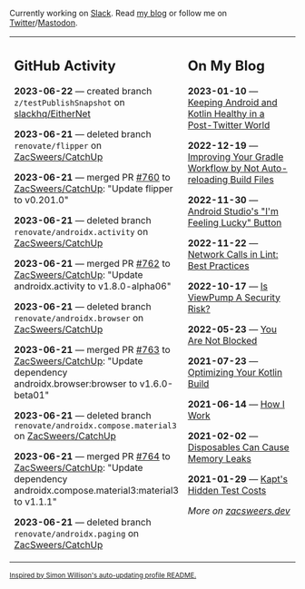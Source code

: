Currently working on [Slack](https://slack.com/). Read [my blog](https://zacsweers.dev/) or follow me on [Twitter](https://twitter.com/ZacSweers)/[Mastodon](https://hachyderm.io/@ZacSweers).

<table><tr><td valign="top" width="60%">

## GitHub Activity
<!-- githubActivity starts -->
**2023-06-22** — created branch `z/testPublishSnapshot` on [slackhq/EitherNet](https://github.com/slackhq/EitherNet)

**2023-06-21** — deleted branch `renovate/flipper` on [ZacSweers/CatchUp](https://github.com/ZacSweers/CatchUp)

**2023-06-21** — merged PR [#760](https://github.com/ZacSweers/CatchUp/pull/760) to [ZacSweers/CatchUp](https://github.com/ZacSweers/CatchUp): "Update flipper to v0.201.0"

**2023-06-21** — deleted branch `renovate/androidx.activity` on [ZacSweers/CatchUp](https://github.com/ZacSweers/CatchUp)

**2023-06-21** — merged PR [#762](https://github.com/ZacSweers/CatchUp/pull/762) to [ZacSweers/CatchUp](https://github.com/ZacSweers/CatchUp): "Update androidx.activity to v1.8.0-alpha06"

**2023-06-21** — deleted branch `renovate/androidx.browser` on [ZacSweers/CatchUp](https://github.com/ZacSweers/CatchUp)

**2023-06-21** — merged PR [#763](https://github.com/ZacSweers/CatchUp/pull/763) to [ZacSweers/CatchUp](https://github.com/ZacSweers/CatchUp): "Update dependency androidx.browser:browser to v1.6.0-beta01"

**2023-06-21** — deleted branch `renovate/androidx.compose.material3` on [ZacSweers/CatchUp](https://github.com/ZacSweers/CatchUp)

**2023-06-21** — merged PR [#764](https://github.com/ZacSweers/CatchUp/pull/764) to [ZacSweers/CatchUp](https://github.com/ZacSweers/CatchUp): "Update dependency androidx.compose.material3:material3 to v1.1.1"

**2023-06-21** — deleted branch `renovate/androidx.paging` on [ZacSweers/CatchUp](https://github.com/ZacSweers/CatchUp)
<!-- githubActivity ends -->
</td><td valign="top" width="40%">

## On My Blog
<!-- blog starts -->
**2023-01-10** — [Keeping Android and Kotlin Healthy in a Post-Twitter World](https://www.zacsweers.dev/keeping-android-healthy/)

**2022-12-19** — [Improving Your Gradle Workflow by Not Auto-reloading Build Files](https://www.zacsweers.dev/improving-your-workflow-by-not-auto-reloading-build-files/)

**2022-11-30** — [Android Studio's "I'm Feeling Lucky" Button](https://www.zacsweers.dev/android-studios-im-feeling-lucky-button/)

**2022-11-22** — [Network Calls in Lint: Best Practices](https://www.zacsweers.dev/network-calls-in-lint-best-practices/)

**2022-10-17** — [Is ViewPump A Security Risk?](https://www.zacsweers.dev/is-viewpump-a-security-risk/)

**2022-05-23** — [You Are Not Blocked](https://www.zacsweers.dev/you-are-not-blocked/)

**2021-07-23** — [Optimizing Your Kotlin Build](https://www.zacsweers.dev/optimizing-your-kotlin-build/)

**2021-06-14** — [How I Work](https://www.zacsweers.dev/how-i-work/)

**2021-02-02** — [Disposables Can Cause Memory Leaks](https://www.zacsweers.dev/disposables-can-cause-memory-leaks/)

**2021-01-29** — [Kapt's Hidden Test Costs](https://www.zacsweers.dev/kapts-hidden-test-costs/)
<!-- blog ends -->
_More on [zacsweers.dev](https://zacsweers.dev/)_
</td></tr></table>

<sub><a href="https://simonwillison.net/2020/Jul/10/self-updating-profile-readme/">Inspired by Simon Willison's auto-updating profile README.</a></sub>